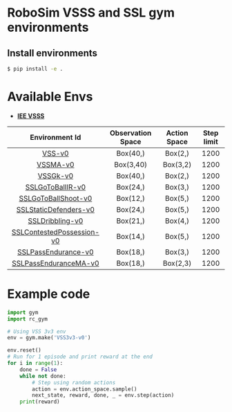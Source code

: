 # RoboSim VSSS and SSL gym environments

## Install environments

```bash
$ pip install -e .
```
# Available Envs
- [**IEE VSSS**](rc_gym/vss/README.md)

|       Environment Id      | Observation Space | Action Space | Step limit |
|:-------------------------:|:-----------------:|:------------:|:----------:|
|           [VSS-v0](rc_gym/vss/README.md#vss-v0)          |      Box(40,)     |    Box(2,)   |    1200    |
|          [VSSMA-v0](rc_gym/vss/README.md#vssma-v0)         |     Box(3,40)     |   Box(3,2)   |    1200    |
|          [VSSGk-v0](rc_gym/vss/README.md#vssgk-v0)         |      Box(40,)     |    Box(2,)   |    1200    |
|      [SSLGoToBallIR-v0](rc_gym/ssl/README.md#sslgotoballir-v0)     |      Box(24,)     |    Box(3,)   |    1200    |
|    [SSLGoToBallShoot-v0](rc_gym/ssl/README.md#sslgotoballshoot-v0)    |      Box(12,)     |    Box(5,)   |    1200    |
|  [SSLStaticDefenders-v0](rc_gym/ssl/README.md#sslstaticdefenders-v0)  |      Box(24,)     |    Box(5,)   |    1200    |
|     [SSLDribbling-v0](rc_gym/ssl/README.md#ssldribbling-v0)     |      Box(21,)     |    Box(4,)   |    1200    |
| [SSLContestedPossession-v0](rc_gym/ssl/README.md#sslcontestedpossession-v0) |      Box(14,)     |    Box(5,)   |    1200    |
|    [SSLPassEndurance-v0](rc_gym/ssl/README.md#sslpassendurance-v0)    |      Box(18,)     |    Box(3,)   |    1200    |
|    [SSLPassEnduranceMA-v0](rc_gym/ssl/README.md#sslpassendurancema-v0)    |      Box(18,)     |    Box(2,3)   |    1200    |

# Example code
```python
import gym
import rc_gym

# Using VSS 3v3 env
env = gym.make('VSS3v3-v0')

env.reset()
# Run for 1 episode and print reward at the end
for i in range(1):
    done = False
    while not done:
        # Step using random actions
        action = env.action_space.sample()
        next_state, reward, done, _ = env.step(action)
    print(reward)
```
